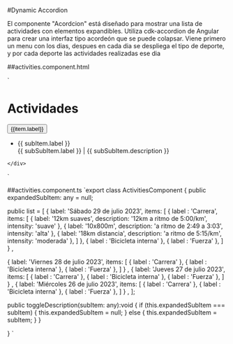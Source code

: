 
#Dynamic Accordion 

El componente "Acordcion" está diseñado para mostrar una lista de actividades con elementos expandibles. Utiliza cdk-accordion de Angular para crear una interfaz tipo acordeón que se puede colapsar. Viene primero un menu con los dias, despues en cada dia se despliega el tipo de deporte, y por cada deporte las actividades realizadas ese dia

##activities.component.html

`
<div class="w-full">
        <h1 class="text-3xl font-bold mb-4"> Actividades</h1>
        <cdk-accordion >
          <cdk-accordion-item #accordionItem="cdkAccordionItem" *ngFor="let item of list" >
            <button class="bg-primary rounded m-1 mr-0 mb-0 p-2 text-white w-full text-left" type="button" (click)="accordionItem.toggle()"> {{item.label}} </button>
            <div class="pl-1 mr-0" [style.display]="accordionItem.expanded ? '' : 'none'" >
              <ul>
                <li *ngFor="let subItem of item.items">
                   <div class="font-bold p-4 rounded bg-secondary-500 m-1 mr-0 mb-0" (click)="toggleDescription(subItem)">
                    {{ subItem.label }}
                  </div>
                  <div class="ml-4 rounded  flex justify-end m-1 p-2" 
                  [ngClass]="{
                    'bg-alta': subSubItem.intensity === 'alta',
                    'bg-moderada': subSubItem.intensity === 'moderada',
                    'bg-suave': subSubItem.intensity === 'suave',
                   }"
                  *ngFor="let subSubItem of subItem.items" [style.display]="expandedSubItem === subItem ? '' : 'none'">
                    {{ subSubItem.label  }} |  {{ subSubItem.description  }}
                  </div>  
                </li>
              </ul>  
            </div>
          </cdk-accordion-item>
        </cdk-accordion>
        
    </div>
`

##activities.component.ts
`export class ActivitiesComponent {
  public expandedSubItem: any = null;

  public list = [
   {
    label:  'Sábado 29 de julio 2023',
    items: [
      {
        label : 'Carrera',
        items: [
          {
            label: '12km suaves',
            description: '12km a ritmo de 5:00/km',
            intensity: 'suave'
          },
          {
            label: '10x800m',
            description: 'a ritmo de 2:49 a 3:03',
            intensity: 'alta'
          },
          {
            label: '18km distancia',
            description: 'a ritmo de 5:15/km',
            intensity: 'moderada'
          },
        ]
      },
      {
        label : 'Bicicleta interna'
      },
      {
        label : 'Fuerza'
      },
    ]
   } ,
   
   
   
   {
    label:  'Viernes 28 de julio 2023',
    items: [
      {
        label : 'Carrera'
      },
      {
        label : 'Bicicleta interna'
      },
      {
        label : 'Fuerza'
      },
    ]
   } ,
   {
    label:  'Jueves 27 de julio 2023',
    items: [
      {
        label : 'Carrera'
      },
      {
        label : 'Bicicleta interna'
      },
      {
        label : 'Fuerza'
      },
    ]
   } ,
   {
    label:  'Miércoles 26 de julio 2023',
    items: [
      {
        label : 'Carrera'
      },
      {
        label : 'Bicicleta interna'
      },
      {
        label : 'Fuerza'
      },
    ]
   } ,
  ];

  public toggleDescription(subItem: any):void {
    if (this.expandedSubItem === subItem) {
      this.expandedSubItem = null;
    } else {
      this.expandedSubItem = subItem;
    }
  }

}
`
